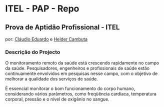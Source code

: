 # ITEL - PAP - Repo
## Prova de Aptidão Profissional - ITEL

por: <a href="#">Cláudio Eduardo</a> e <a href="https://github.com/heldercambuta">Helder Cambuta</a>

### Descrição do Projecto

<p> O monitoramento remoto da saúde está crescendo rapidamente no campo da saúde. Pesquisadores, engenheiros e profissionais de saúde estão continuamente envolvidos em pesquisas nesse campo, com o objetivo de melhorar a qualidade dos serviços de saúde. </p>
<p>É essencial monitorar o bom funcionamento do corpo humano, considerando vários parâmetros, como freqüência cardíaca, temperatura corporal, pressão e o nível de oxigênio no sangue. </p>

